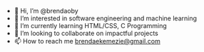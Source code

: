 - 👋 Hi, I’m @brendaoby
- 👀 I’m interested in software engineering and machine learning
- 🌱 I’m currently learning HTML/CSS, C Programming
- 💞️ I’m looking to collaborate on impactful projects
- 📫 How to reach me brendaekemezie@gmail.com

<!---
brendaoby/brendaoby is a ✨ special ✨ repository because its `README.md` (this file) appears on your GitHub profile.
You can click the Preview link to take a look at your changes.
--->
